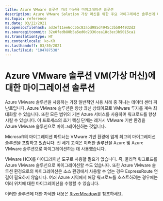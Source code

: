 ```yaml
---
title: Azure VMware 솔루션 가상 머신용 마이그레이션 솔루션
description: Azure VMware Solution 가상 머신을 위한 주요 마이그레이션 솔루션에 대해 알아봅니다.
ms.topic: reference
ms.date: 03/22/2021
ms.openlocfilehash: ad3ef11ee6cc55c83abd985d4945c3bb844932d2
ms.sourcegitcommit: 32e0fedb80b5a5ed0d2336cea18c3ec3b5015ca1
ms.translationtype: HT
ms.contentlocale: ko-KR
ms.lasthandoff: 03/30/2021
ms.locfileid: "104787538"
---
```

# <a name="migration-solutions-for-azure-vmware-solution-virtual-machines-vms"></a>Azure VMware 솔루션 VM(가상 머신)에 대한 마이그레이션 솔루션

Azure VMware 솔루션을 사용하는 가장 일반적인 사용 사례 중 하나는 데이터 센터 피난로입니다.  Azure VMware 솔루션은 항상 최신 상태이므로 VMware 투자를 계속 최대화할 수 있습니다. 또한 모든 범위의 기본 Azure 서비스를 사용하여 워크로드를 향상시킬 수 있습니다.  이 프로세스의 초기 핵심 단계는 레거시 VMware 기반 환경을 Azure VMware 솔루션으로 마이그레이션하는 것입니다.

Microsoft의 마이그레이션 파트너는 VMware 기반 환경에 업계 최고의 마이그레이션 솔루션을 포함하고 있습니다. 전 세계 고객은 이러한 솔루션을 Azure 및 Azure VMware 솔루션으로 마이그레이션하는 데 사용했습니다.

VMware HCX를 마이그레이션 도구로 사용할 필요가 없습니다. 즉, 물리적 워크로드를 Azure VMware 솔루션으로 마이그레이션할 수도 있습니다. 또한 Azure VMware 솔루션 환경으로의 마이그레이션은 소스 환경에서 사용할 수 없는 경우 ExpressRoute 연결이 필요하지 않습니다.  여러 Azure 지역에서 해당 워크로드를 호스트하려는 경우에는 여러 위치에 대한 마이그레이션을 수행할 수 있습니다.

이러한 솔루션에 대한 자세한 내용은 [RiverMeadow](https://www.rivermeadow.com/migrating-to-vmware-on-azure)를 참조하세요.